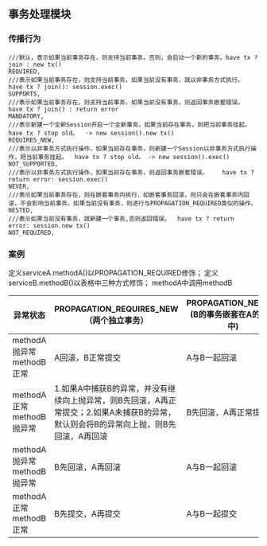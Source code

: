 ## 事务处理模块

### 传播行为
    ///默认，表示如果当前事务存在，则支持当前事务。否则，会启动一个新的事务。have tx ? join : new tx()
    REQUIRED,
    ///表示如果当前事务存在，则支持当前事务，如果当前没有事务，就以非事务方式执行。  have tx ? join(): session.exec()
    SUPPORTS,
    ///表示如果当前事务存在，则支持当前事务，如果当前没有事务，则返回事务嵌套错误。  have tx ? join() : return error
    MANDATORY,
    ///表示新建一个全新Session开启一个全新事务，如果当前存在事务，则把当前事务挂起。 have tx ? stop old。  -> new session().new tx()
    REQUIRES_NEW,
    ///表示以非事务方式执行操作，如果当前存在事务，则新建一个Session以非事务方式执行操作，把当前事务挂起。  have tx ? stop old。 -> new session().exec()
    NOT_SUPPORTED,
    ///表示以非事务方式执行操作，如果当前存在事务，则返回事务嵌套错误。    have tx ? return error: session.exec()
    NEVER,
    ///表示如果当前事务存在，则在嵌套事务内执行，如嵌套事务回滚，则只会在嵌套事务内回滚，不会影响当前事务。如果当前没有事务，则进行与PROPAGATION_REQUIRED类似的操作。
    NESTED,
    ///表示如果当前没有事务，就新建一个事务,否则返回错误。  have tx ? return error: session.new tx()
    NOT_REQUIRED,




### 案例
定义serviceA.methodA()以PROPAGATION_REQUIRED修饰；
定义serviceB.methodB()以表格中三种方式修饰；
methodA中调用methodB

| 异常状态    | PROPAGATION_REQUIRES_NEW （两个独立事务） |  PROPAGATION_NESTED  (B的事务嵌套在A的事务中)   |  PROPAGATION_REQUIRED   (同一个事务)   |
| ------ | ------ | ------ | ------ |
|  methodA抛异常 methodB正常      |   A回滚，B正常提交     |    A与B一起回滚    |   A与B一起回滚     |
|    methodA正常methodB抛异常    |    1.如果A中捕获B的异常，并没有继续向上抛异常，则B先回滚，A再正常提交；2.如果A未捕获B的异常，默认则会将B的异常向上抛，则B先回滚，A再回滚    |   B先回滚，A再正常提交     |    A与B一起回滚    |
|    methodA抛异常methodB抛异常    |    B先回滚，A再回滚    |    A与B一起回滚    |     A与B一起回滚   |
|    methodA正常methodB正常   |    B先提交，A再提交    |    A与B一起提交    |    A与B一起提交    |